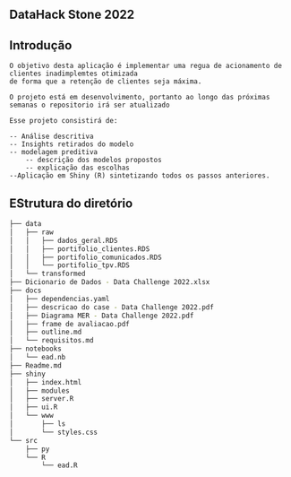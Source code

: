 ## DataHack Stone 2022

## Introdução
	O objetivo desta aplicação é implementar uma regua de acionamento de clientes inadimplemtes otimizada
	de forma que a retenção de clientes seja máxima.

	O projeto está em desenvolvimento, portanto ao longo das próximas semanas o repositorio irá ser atualizado

	Esse projeto consistirá de:

	-- Análise descritiva
	-- Insights retirados do modelo
	-- modelagem preditiva
		-- descrição dos modelos propostos
		-- explicação das escolhas
	--Aplicação em Shiny (R) sintetizando todos os passos anteriores.

	 
## EStrutura do diretório
```bash
├── data
│   ├── raw
│   │   ├── dados_geral.RDS
│   │   ├── portifolio_clientes.RDS
│   │   ├── portifolio_comunicados.RDS
│   │   └── portifolio_tpv.RDS
│   └── transformed
├── Dicionаrio de Dados - Data Challenge 2022.xlsx
├── docs
│   ├── dependencias.yaml
│   ├── descricao do case - Data Challenge 2022.pdf
│   ├── Diagrama MER - Data Challenge 2022.pdf
│   ├── frame de avaliacao.pdf
│   ├── outline.md
│   └── requisitos.md
├── notebooks
│   └── ead.nb
├── Readme.md
├── shiny
│   ├── index.html
│   ├── modules
│   ├── server.R
│   ├── ui.R
│   └── www
│       ├── ls
│       └── styles.css
└── src
    ├── py
    └── R
        └── ead.R
```


